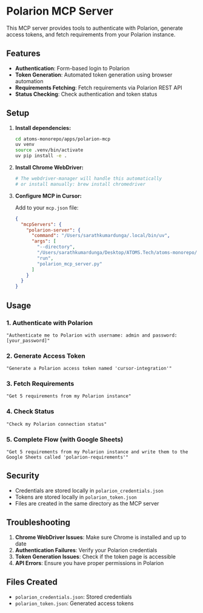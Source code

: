 # Polarion MCP Server

This MCP server provides tools to authenticate with Polarion, generate access tokens, and fetch requirements from your Polarion instance.

## Features

- **Authentication**: Form-based login to Polarion
- **Token Generation**: Automated token generation using browser automation
- **Requirements Fetching**: Fetch requirements via Polarion REST API
- **Status Checking**: Check authentication and token status

## Setup

1. **Install dependencies:**

   ```bash
   cd atoms-monorepo/apps/polarion-mcp
   uv venv
   source .venv/bin/activate
   uv pip install -e .
   ```

2. **Install Chrome WebDriver:**

   ```bash
   # The webdriver-manager will handle this automatically
   # or install manually: brew install chromedriver
   ```

3. **Configure MCP in Cursor:**

   Add to your `mcp.json` file:

   ```json
   {
     "mcpServers": {
       "polarion-server": {
         "command": "/Users/sarathkumardunga/.local/bin/uv",
         "args": [
           "--directory",
           "/Users/sarathkumardunga/Desktop/ATOMS.Tech/atoms-monorepo/apps/polarion-mcp",
           "run",
           "polarion_mcp_server.py"
         ]
       }
     }
   }
   ```

## Usage

### 1. Authenticate with Polarion

```
"Authenticate me to Polarion with username: admin and password: [your_password]"
```

### 2. Generate Access Token

```
"Generate a Polarion access token named 'cursor-integration'"
```

### 3. Fetch Requirements

```
"Get 5 requirements from my Polarion instance"
```

### 4. Check Status

```
"Check my Polarion connection status"
```

### 5. Complete Flow (with Google Sheets)

```
"Get 5 requirements from my Polarion instance and write them to the Google Sheets called 'polarion-requirements'"
```

## Security

- Credentials are stored locally in `polarion_credentials.json`
- Tokens are stored locally in `polarion_token.json`
- Files are created in the same directory as the MCP server

## Troubleshooting

1. **Chrome WebDriver Issues**: Make sure Chrome is installed and up to date
2. **Authentication Failures**: Verify your Polarion credentials
3. **Token Generation Issues**: Check if the token page is accessible
4. **API Errors**: Ensure you have proper permissions in Polarion

## Files Created

- `polarion_credentials.json`: Stored credentials
- `polarion_token.json`: Generated access tokens
